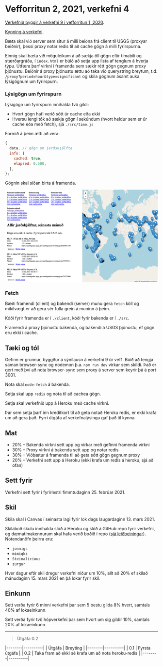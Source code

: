 # Vefforritun 2, 2021, verkefni 4

[Verkefnið byggir á verkefni 9 í vefforritun 1, 2020](https://github.com/vefforritun/vef1-2020-v9-synilausn).

[Kynning á verkefni](https://youtu.be/U8K0m9zRxHk).

Bæta skal við server sem situr á milli beiðna frá client til USGS (proxyar beiðnir), þessi proxy notar redis til að cache gögn á milli fyrirspurna.

Einnig skal bæta við möguleikum á að sækja öll gögn eftir tímabili og stærðargráðu, í `index.html` er búið að setja upp lista af tenglum á hverja týpu. Útfæra þarf virkni í framenda sem sækir rétt gögn gegnum proxy þjónustu. Beiðnir á proxy þjónustu ættu að taka við querystring breytum, t.d. `/proxy?period=hour&type=significant` og skila gögnum ásamt auka lýsigögnum um fyrirspurn.

### Lýsigögn um fyrirspurn

Lýsigögn um fyrirspurn innihalda tvö gildi:

* Hvort gögn hafi verið sótt úr cache eða ekki
* Hversu lengi tók að sækja gögn í sekúndum (hvort heldur sem er úr cache eða með fetch), sjá `./src/time.js`

Formið á þeim ætti að vera:

```javascript
{
  data, // gögn um jarðskjálfta
  info: {
    cached: true,
    elapsed: 0.500,
  },
};
```

Gögnin skal síðan birta á framenda.

![](./utlit.png)

### Fetch

Bæði framendi (client) og bakendi (server) munu gera `fetch` köll og mikilvægt er að gera sér fulla grein á muninn á þeim.

Kóði fyrir framenda er í `./client`, kóði fyrir bakenda er í `./src`.

Framendi á proxy þjónustu bakenda, og bakendi á USGS þjónustu, ef gögn eru ekki í cache.

## Tæki og tól

Gefinn er grunnur, byggður á sýnilausn á verkefni 9 úr vef1. Búið að tengja saman browser-sync og nodemon þ.a. `npm run dev` virkar sem skildi. Það er gert með því að nota browser-sync sem proxy á server sem keyrir þá á port 3001.

Nota skal `node-fetch` á bakenda.

Setja skal upp `redis` og nota til að cachea gögn.

Setja skal verkefnið upp á Heroku með cache virkni.

Þar sem setja þarf inn kreditkort til að geta notað Heroku redis, er ekki krafa um að gera það. Fyrri útgáfa af verkefnalýsingu gaf það til kynna.
## Mat

* 20% – Bakenda virkni sett upp og virkar með gefinni framenda virkni
* 30% – Proxy virkni á bakenda sett upp og notar redis
* 30% – Viðbætur á framenda til að geta sótt gögn gegnum proxy
* 20% – Verkefni sett upp á Heroku (ekki krafa um redis á heroku, sjá að ofan)

## Sett fyrir

Verkefni sett fyrir í fyrirlestri fimmtudaginn 25. febrúar 2021.

## Skil

Skila skal í Canvas í seinasta lagi fyrir lok dags laugardaginn 13. mars 2021.

Skilaboð skulu innihalda slóð á Heroku og slóð á GitHub repo fyrir verkefni, og dæmatímakennurum skal hafa verið boðið í repo ([sjá leiðbeiningar](https://docs.github.com/en/free-pro-team@latest/github/setting-up-and-managing-your-github-user-account/inviting-collaborators-to-a-personal-repository)). Notendanöfn þeirra eru:

* `jonnigs`
* `mimiqkz`
* `Steinalicious`
* `zurgur`

Hver dagur eftir skil dregur verkefni niður um 10%, allt að 20% ef skilað mánudaginn 15. mars 2021 en þá lokar fyrir skil.

## Einkunn

Sett verða fyrir 6 minni verkefni þar sem 5 bestu gilda 8% hvert, samtals 40% af lokaeinkunn.

Sett verða fyrir tvö hópverkefni þar sem hvort um sig gildir 10%, samtals 20% af lokaeinkunn.

---

> Útgáfa 0.2

|--------|----------|
| Útgáfa | Breyting |
|--------|----------|
| 0.1    | Fyrsta útgáfa |
| 0.2    | Taka fram að ekki sé krafa um að nota heroku-redis |
|--------|----------|

